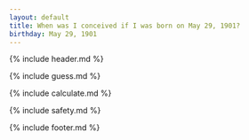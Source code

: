 ```yaml
---
layout: default
title: When was I conceived if I was born on May 29, 1901?
birthday: May 29, 1901
---
```


{% include header.md %}

{% include guess.md %}

{% include calculate.md %}

{% include safety.md %}

{% include footer.md %}



